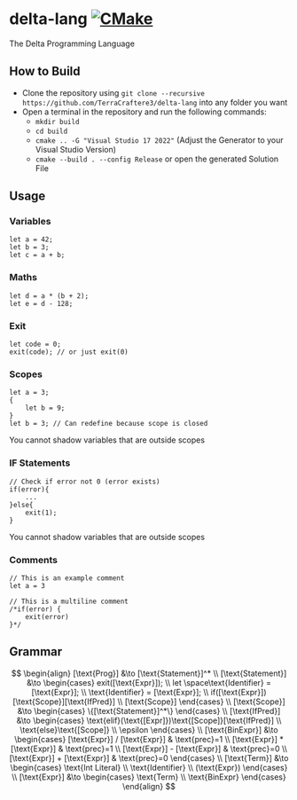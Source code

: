 # delta-lang [![CMake](https://github.com/TerraCraftere3/delta-lang/actions/workflows/cmake_windows.yml/badge.svg)](https://github.com/TerraCraftere3/delta-lang/actions/workflows/cmake_windows.yml)
The Delta Programming Language

## How to Build
- Clone the repository using `git clone --recursive https://github.com/TerraCraftere3/delta-lang` into any folder you want
- Open a terminal in the repository and run the following commands:
    - `mkdir build`
    - `cd build`
    - `cmake .. -G "Visual Studio 17 2022"` (Adjust the Generator to your Visual Studio Version)
    - `cmake --build . --config Release` or open the generated Solution File

## Usage
### Variables
```
let a = 42;
let b = 3;
let c = a + b;
```

### Maths 
```
let d = a * (b + 2);
let e = d - 128;
```

### Exit
```
let code = 0;
exit(code); // or just exit(0)
```

### Scopes
```
let a = 3;
{
    let b = 9;
}
let b = 3; // Can redefine because scope is closed
```
You cannot shadow variables that are outside scopes

### IF Statements
```
// Check if error not 0 (error exists)
if(error){
    ...
}else{
    exit(1);
}
```
You cannot shadow variables that are outside scopes

### Comments
```
// This is an example comment
let a = 3

// This is a multiline comment
/*if(error) {
    exit(error)
}*/
```

## Grammar
$$
\begin{align}
[\text{Prog}] &\to [\text{Statement}]^*
\\
[\text{Statement}] &\to 
\begin{cases}
    exit([\text{Expr}]); 
    \\
    let \space\text{Identifier} = [\text{Expr}];
    \\
    \text{Identifier} = [\text{Expr}];
    \\
    if([\text{Expr}])[\text{Scope}][\text{IfPred}]
    \\
    [\text{Scope}]
\end{cases}
\\
[\text{Scope}] &\to
\begin{cases}
    \{[\text{Statement}]^*\}
\end{cases}
\\
[\text{IfPred}] &\to
\begin{cases}
    \text{elif}(\text{[Expr]})\text{[Scope]}[\text{IfPred}]
    \\
    \text{else}\text{[Scope]}
    \\
    \epsilon
\end{cases}
\\
[\text{BinExpr}] &\to
\begin{cases}
    [\text{Expr}] / [\text{Expr}] & \text{prec}=1
    \\
    [\text{Expr}] * [\text{Expr}] & \text{prec}=1
    \\
    [\text{Expr}] - [\text{Expr}] & \text{prec}=0
    \\
    [\text{Expr}] + [\text{Expr}] & \text{prec}=0
\end{cases}
\\
[\text{Term}] &\to 
\begin{cases}
    \text{Int Literal}
    \\
    \text{Identifier}
    \\
    (\text{Expr})
\end{cases}
\\
[\text{Expr}] &\to 
\begin{cases}
    \text{Term}
    \\
    \text{BinExpr}
\end{cases}
\end{align}
$$